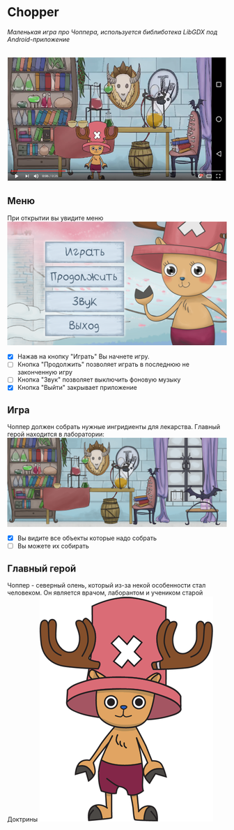 # Chopper
###### Маленькая игра про Чоппера, используется библиботека LibGDX под Android-приложение

[![Watch the video](https://github.com/sarage/chopper/blob/master/readme/video.png)](https://youtu.be/pj6fZEG9vpw)

## Меню
При открытии вы увидите меню 
![alt tag](https://github.com/sarage/chopper/blob/master/readme/%D0%BC%D0%B5%D0%BD%D1%8E.png)
- [x] Нажав на кнопку "Играть" Вы начнете игру.
- [ ] Кнопка "Продолжить" позволяет играть в последнюю не законченную игру
- [ ] Кнопка "Звук" позволяет выключить фоновую музыку
- [x] Кнопка "Выйти" закрывает приложение

## Игра
Чоппер должен собрать нужные ингридиенты для лекарства. Главный герой находится в лаборатории:
![alt tag](https://github.com/sarage/chopper/blob/master/readme/map.png)
- [x] Вы видите все объекты которые надо собрать
- [ ] Вы можете их собирать

## Главный герой
Чоппер - северный олень, который из-за некой особенности стал человеком. Он является врачом, лаборантом и учеником старой Доктрины
![alt tag](https://github.com/sarage/chopper/blob/master/readme/stay.png)
